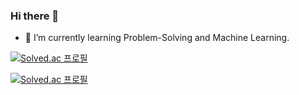 ### Hi there 👋

<!--
**jinsoolve/jinsoolve** is a ✨ _special_ ✨ repository because its `README.md` (this file) appears on your GitHub profile.

Here are some ideas to get you started:

- 🔭 I’m currently working on ...
- 🌱 I’m currently learning ...
- 👯 I’m looking to collaborate on ...
- 🤔 I’m looking for help with ...
- 💬 Ask me about ...
- 📫 How to reach me: ...
- 😄 Pronouns: ...
- ⚡ Fun fact: ...
-->

- 🌱 I’m currently learning Problem-Solving and Machine Learning.


[![Solved.ac
프로필](http://mazassumnida.wtf/api/mini/generate_badge?boj=jinsoolve)](https://solved.ac/profile/jinsoolve)

[![Solved.ac
프로필](http://mazassumnida.wtf/api/v2/generate_badge?boj=jinsoolve)](https://solved.ac/profile/jinsoolve)
